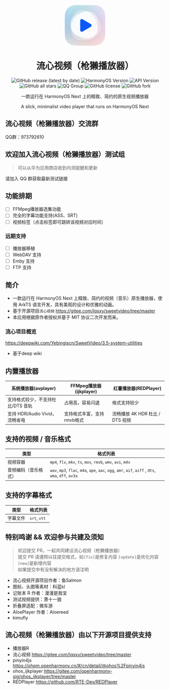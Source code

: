 <p align="center"><img src="./entry/src/main/resources/base/media/sweet_video.png" style="width: 128px; height: 128px;"  alt="logo"></p>
<div align="center">
    <h1>流心视频（枪獭播放器）</h1>
    <p>
        <a href="https://github.com/Yebingiscn/SweetVideo/releases/latest" style="text-decoration:none">
            <img src="https://img.shields.io/github/v/release/Yebingiscn/SweetVideo?display_name=release" alt="GitHub release (latest by date)"/>
        </a>
        <a href="https://img.shields.io/badge/OS-HarmonyOS Next-103fb6" style="text-decoration:none" >
            <img src="https://img.shields.io/badge/HarmonyOS-Next-103fb6" alt="HarmonyOS Version"/>
        </a>
        <a href="https://img.shields.io/badge/API-17-lightgreen" style="text-decoration:none" >
            <img src="https://img.shields.io/badge/API-17-lightgreen" alt="API Version"/>
        </a>
        <a href="https://img.shields.io/github/stars/Yebingiscn/SweetVideo?style=flat" style="text-decoration:none" >
            <img src="https://img.shields.io/github/stars/Yebingiscn/SweetVideo?style=flat" alt="GitHub all stars"/>
        </a>
        <a href="https://img.shields.io/badge/QQ-973792610-red" style="text-decoration:none" >
            <img src="https://img.shields.io/badge/QQ群-973792610-red" alt="QQ Group"/>
        </a>

 <a href="LICENSE" style="text-decoration:none" >
            <img src="https://img.shields.io/github/license/Yebingiscn/SweetVideo" alt="GitHub license"/>
        </a>
        <a href="https://img.shields.io/github/forks/Yebingiscn/SweetVideo" style="text-decoration:none" >
            <img src="https://img.shields.io/github/forks/Yebingiscn/SweetVideo" alt="GitHub fork"/>
        </a>
    </p>
</div>
<p align="center">一款运行在 HarmonyOS Next 上的精致、简约的原生视频播放器</p>
<p align="center">A slick, minimalist video player that runs on HarmonyOS Next</p>

## 流心视频（枪獭播放器）交流群

QQ群：973792610

## 欢迎加入流心视频（枪獭播放器）测试组

> 可以从华为应用商店收到内测提醒和更新

请加入 QQ 群获取最新测试链接

## 功能排期

- [ ] FFMpeg播放器选集功能
- [ ] 完全的字幕功能支持(ASS、SRT)
- [ ] 视频标签（点击标签即可跳转该视频对应时间）

### 远期支持

- [ ] 播放器移植
- [ ] WebDAV 支持
- [ ] Emby 支持
- [ ] FTP 支持

## 简介

- 一款运行在 HarmonyOS Next 上精致、简约的视频（音乐）原生播放器，使用 ArkTS 语言开发，具有美观的设计和优雅的动画。
- 基于开源项目`流心视频` https://gitee.com/lqsxy/sweetvideo/tree/master
- 本应用根据原作者授权并基于 MIT 协议二次开发而来。

### 流心项目概览

https://deepwiki.com/Yebingiscn/SweetVideo/3.5-system-utilities

- 基于deep wiki

## 内置播放器

| 系统播放器(avplayer)         | FFMpeg播放器(ijkplayer) | 红薯播放器(REDPlayer)        |
|-------------------------|----------------------|-------------------------|
| 支持格式较少，不支持杜比/DTS 音轨     | 占用高，容易闪退             | 格式支持较少                  |
| 支持 HDR/Audio Vivid，流畅省电 | 支持格式丰富，支持rmvb格式      | 流畅播放 4K HDR 杜比 / DTS 视频 |

## 支持的视频 / 音乐格式

| 类型         | 格式列表                                                                                                  |
|------------|-------------------------------------------------------------------------------------------------------|
| 视频容器       | `mp4`, `flv`, `mkv`, `ts`, `mov`, `rmvb`, `wmv`, `avi`, `m4v`                                         |
| 音频编码（音乐格式） | `wav`, `mp3`, `flac`, `m4a`, `ape`, `aac`, `ogg`, `amr`, `aif`, `aiff` , `dts`, `wma`,  `dff`, `av3a` |

## 支持的字幕格式

| 类型   | 格式列表         |
|------|--------------|
| 字幕文件 | `srt`, `vtt` |

## 特别鸣谢 && 欢迎参与共建及须知

> 欢迎提交 PR，一起共同建设流心视频（枪獭播放器） \
> 提交 PR 请遵照以往提交格式，如`[fix]`是修复内容 `[update]`是优化内容 `[new]`是新增内容 \
> 如果提交中有没有解决的地方请注明

- 流心视频开源项目作者：鱼Salmon
- 图标、头图等素材：科蓝kl
- 记账本 R 作者：漫漫是我宝
- 测试视频提供：萧十一狼
- 折叠屏适配：微车游
- AloePlayer 作者：Aloereed
- kimufly

## 流心视频（枪獭播放器）由以下开源项目提供支持

- 播放器R
- 流心视频 https://gitee.com/lqsxy/sweetvideo/tree/master
- pinyin4js https://ohpm.openharmony.cn/#/cn/detail/@ohos%2Fpinyin4js
- ohos_ijkplayer https://gitee.com/openharmony-sig/ohos_ijkplayer/tree/master
- REDPlayer https://github.com/RTE-Dev/REDPlayer